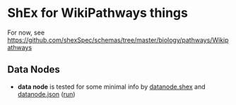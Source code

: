 # ShEx for WikiPathways things

For now, see https://github.com/shexSpec/schemas/tree/master/biology/pathways/Wikipathways

## Data Nodes

* **data node** is tested for some minimal info by [datanode.shex](datanode.shex) and [datanode.json](datanode.json) ([run](https://rawgit.com/shexSpec/shex.js/wikidata/packages/shex-webapp/doc/shex-simple.html?manifestURL=https://raw.githubusercontent.com/wikipathways/GPML2RDF/master/WP2RDF/src/test/resources/shex/datanode.json))
